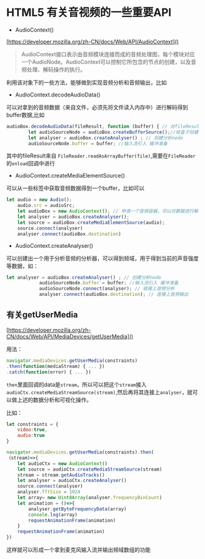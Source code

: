 # HTML5 有关音视频的一些重要API

* AudioContext()

[https://developer.mozilla.org/zh-CN/docs/Web/API/AudioContext]()

>AudioContext接口表示由音频模块连接而成的音频处理图，每个模块对应一个AudioNode。AudioContext可以控制它所包含的节点的创建，以及音频处理、解码操作的执行。
>

利用该对象下的一些方法，能够做到实现音频分析和音频输出，比如


* AudioContext.decodeAudioData()

可以对拿到的音频数据（来自文件，必须先将文件读入内存中）进行解码得到buffer数据,比如

```js
audioBox.decodeAudioData(fileResult, function (buffer) { // 对fileResult进行解码，解码后将buffer传入回调函数
		let audioSourceNode = audioBox.createBufferSource();//给盒子创建一个输入流
		let analyser = audioBox.createAnalyser() ; // 创建分析node
		audioSourceNode.buffer = buffer; //输入流引入 缓冲准备

```
其中的fileResult来自	`FileReader.readAsArrayBuffer(file)`,需要在`FileReader`的`onload`回调中进行

* AudioContext.createMediaElementSource()

可以从一些标签中获取音频数据得到一个buffer，比如可以

```js
let audio = new Audio();
	audio.src = audioSrc;
	let audioBox = new AudioContext(); // 申请一个音频容器，可以对数据进行解码
	let analyser = audioBox.createAnalyser();
	let source = audioBox.createMediaElementSource(audio);
	source.connect(analyser)
	analyser.connect(audioBox.destination)

```

* AudioContext.createAnalyser()

可以创建出一个用于分析音频的分析器，可以得到频域，用于得到当前的声音强度等数据，如：

```js
let analyser = audioBox.createAnalyser() ; // 创建分析node
			audioSourceNode.buffer = buffer; //输入流引入 缓冲准备
			audioSourceNode.connect(analyser); // 链接上音频分析
			analyser.connect(audioBox.destination); // 连接上音频输出

```



有关getUserMedia
--

[https://developer.mozilla.org/zh-CN/docs/Web/API/MediaDevices/getUserMedia]()

用法：

```js
navigator.mediaDevices.getUserMedia(constraints)
.then(function(mediaStream) { ... })
.catch(function(error) { ... })
```

`then`里面回调的data是`stream`，所以可以把这个`stream`接入`audioCtx.createMediaStreamSource(stream)`,然后再将其连接上`analyser`，就可以做上述的数据分析和可视化操作。

比如：

```js
let constraints = {
	video:true,
	audio:true
}

navigator.mediaDevices.getUserMedia(constraints).then(
（stream)=>{
	let audioCtx = new AudioContext()
	let source = audioCtx.createMediaStreamSource(stream)
	stream = stream.getAudioTracks()
	let analyser = audioCtx.createAnalyser()
	source.connect(analyser)
	analyser.fftSize = 1024
	let array= new Uint8Array(analyser.frequencyBinCount)
	let animation = ()=>{
		analyser.getByteFrequencyData(array)
		console.log(array)
		requestAnimationFrame(animation)
	}
	requestAnimationFrame(animation)
})
```
这样就可以形成一个拿到麦克风输入流并输出频域数组的功能